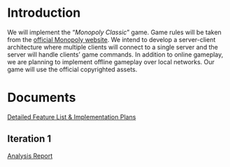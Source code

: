 # Introduction

We will implement the “_Monopoly Classic_” game. Game rules will be taken from the [official Monopoly website](https://monopoly.hasbro.com/en-us/product/monopoly-classic-game:7EABAF97-5056-9047-F577-8F4663C79E75). We intend to develop a server-client architecture where multiple clients will connect to a single server and the server will handle clients’ game commands. In addition to online gameplay, we are planning to implement offline gameplay over local networks. Our game will use the official copyrighted assets. 

# Documents
[Detailed Feature List & Implementation Plans](docs/Implementation%20Plans.pdf)

## Iteration 1
[Analysis Report](docs/Iteration1_AnalysisReport.pdf)
